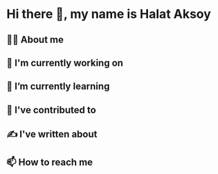 # Hi there 👋, my name is Halat Aksoy 
## 🙋‍♂️ About me
## 🔭 I'm currently working on
## 🌱 I’m currently learning
## 🔨 I've contributed to
## ✍️ I've written about
## 📫 How to reach me
